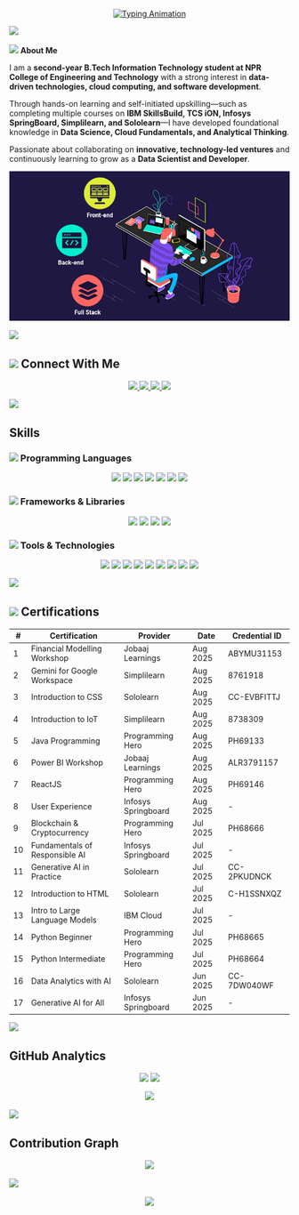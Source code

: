 <!-- Typing SVG Animated Header -->
<p align="center">
  <a href="https://git.io/typing-svg">
    <img src="https://readme-typing-svg.demolab.com?font=Fira+Code&size=26&duration=3000&pause=1000&color=00C4FF&center=true&vCenter=true&width=800&lines=Hello+Everyone!;I+am+Aravindan+Singaram;Frontend+Devoloper;Blockchain+Enthusiast" alt="Typing Animation" />
  </a>
</p>

<img src="https://user-images.githubusercontent.com/73097560/115834477-dbab4500-a447-11eb-908a-139a6edaec5c.gif">

<img src="https://user-images.githubusercontent.com/74038190/212284087-bbe7e430-757e-4901-90bf-4cd2ce3e1852.gif" width="30"> **About Me**

I am a **second-year B.Tech Information Technology student at NPR College of Engineering and Technology** with a strong interest in **data-driven technologies, cloud computing, and software development**.  

Through hands-on learning and self-initiated upskilling—such as completing multiple courses on **IBM SkillsBuild, TCS iON, Infosys SpringBoard, Simplilearn, and Sololearn**—I have developed foundational knowledge in **Data Science, Cloud Fundamentals, and Analytical Thinking**.  

Passionate about collaborating on **innovative, technology-led ventures** and continuously learning to grow as a **Data Scientist and Developer**.  

<p align="center">
  <img src="https://raw.githubusercontent.com/R041T/R041T/main/fullstack.gif" width="600px" />
</p>

<img src="https://user-images.githubusercontent.com/73097560/115834477-dbab4500-a447-11eb-908a-139a6edaec5c.gif">

## <img src="https://cdn-icons-png.flaticon.com/128/1017/1017466.png" width="30"/> Connect With Me

<p align="center">
  <a href="mailto:aravindan.yourmail@gmail.com">
    <img src="https://img.shields.io/badge/Gmail-D14836?style=for-the-badge&logo=gmail&logoColor=white" />
  </a>
  <a href="https://www.linkedin.com/in/aravindan-singaram-03366b371">
    <img src="https://img.shields.io/badge/LinkedIn-0077B5?style=for-the-badge&logo=linkedin&logoColor=white" />
  </a>
  <a href="https://singaram-profile.lovable.app/">
    <img src="https://img.shields.io/badge/Portfolio-000000?style=for-the-badge&logo=vercel&logoColor=white" />
  </a>
  <a href="https://github.com/Aravindan-001">
    <img src="https://img.shields.io/badge/GitHub-181717?style=for-the-badge&logo=github&logoColor=white" />
  </a>
</p>

<img src="https://user-images.githubusercontent.com/73097560/115834477-dbab4500-a447-11eb-908a-139a6edaec5c.gif">

##  Skills  

### <img src="https://encrypted-tbn0.gstatic.com/images?q=tbn:ANd9GcR6_BabWTDg1Kjd4so8iL1IVKVmWZ7hFwcA-Q&s" width ="30"/> Programming Languages  
<p align="center">
  <img src="https://img.shields.io/badge/Python-3776AB?style=for-the-badge&logo=python&logoColor=white" />
  <img src="https://img.shields.io/badge/C-00599C?style=for-the-badge&logo=c&logoColor=white" />
  <img src="https://img.shields.io/badge/HTML5-E34F26?style=for-the-badge&logo=html5&logoColor=white" />
  <img src="https://img.shields.io/badge/CSS3-1572B6?style=for-the-badge&logo=css3&logoColor=white" />
  <img src="https://img.shields.io/badge/Java-007396?style=for-the-badge&logo=java&logoColor=white" />
  <img src="https://img.shields.io/badge/MySQL-4479A1?style=for-the-badge&logo=mysql&logoColor=white" />
  <img src="https://img.shields.io/badge/JavaScript-F7DF1E?style=for-the-badge&logo=javascript&logoColor=black" />
</p>

### <img src="https://cdn-icons-png.flaticon.com/128/16949/16949307.png" width ="30"/> Frameworks & Libraries  
<p align="center">
  <img src="https://img.shields.io/badge/React-61DAFB?style=for-the-badge&logo=react&logoColor=black" />
  <img src="https://img.shields.io/badge/Pandas-150458?style=for-the-badge&logo=pandas&logoColor=white" />
  <img src="https://img.shields.io/badge/Numpy-013243?style=for-the-badge&logo=numpy&logoColor=white" />
  <img src="https://img.shields.io/badge/Matplotlib-000000?style=for-the-badge&logo=plotly&logoColor=white" />
</p>

### <img src="https://cdn-icons-png.flaticon.com/128/6917/6917288.png" width="30"/> Tools & Technologies  
<p align="center">
  <img src="https://img.shields.io/badge/Git-F05032?style=for-the-badge&logo=git&logoColor=white" />
  <img src="https://img.shields.io/badge/GitHub-181717?style=for-the-badge&logo=github&logoColor=white" />
  <img src="https://img.shields.io/badge/VS%20Code-007ACC?style=for-the-badge&logo=visual-studio-code&logoColor=white" />
  <img src="https://img.shields.io/badge/Vercel-000000?style=for-the-badge&logo=vercel&logoColor=white" />
  <img src="https://img.shields.io/badge/Power%20BI-F2C811?style=for-the-badge&logo=power-bi&logoColor=black" />
  <img src="https://img.shields.io/badge/Tableau-E97627?style=for-the-badge&logo=tableau&logoColor=white" />
  <img src="https://img.shields.io/badge/Julias-9558B2?style=for-the-badge&logo=julia&logoColor=white" />
  <img src="https://img.shields.io/badge/Notion-000000?style=for-the-badge&logo=notion&logoColor=white" />
  <img src="https://img.shields.io/badge/Gemini-4285F4?style=for-the-badge&logo=google&logoColor=white" />
</p>

<img src="https://user-images.githubusercontent.com/73097560/115834477-dbab4500-a447-11eb-908a-139a6edaec5c.gif">

## <img src="https://cdn-icons-png.flaticon.com/128/3000/3000777.png" width="30"/> Certifications  

| # | Certification | Provider | Date | Credential ID |
|---|---------------|----------|------|---------------|
| 1 | Financial Modelling Workshop | Jobaaj Learnings | Aug 2025 | ABYMU31153 |
| 2 | Gemini for Google Workspace | Simplilearn | Aug 2025 | 8761918 |
| 3 | Introduction to CSS | Sololearn | Aug 2025 | CC-EVBFITTJ |
| 4 | Introduction to IoT | Simplilearn | Aug 2025 | 8738309 |
| 5 | Java Programming | Programming Hero | Aug 2025 | PH69133 |
| 6 | Power BI Workshop | Jobaaj Learnings | Aug 2025 | ALR3791157 |
| 7 | ReactJS | Programming Hero | Aug 2025 | PH69146 |
| 8 | User Experience | Infosys Springboard | Aug 2025 | - |
| 9 | Blockchain & Cryptocurrency | Programming Hero | Jul 2025 | PH68666 |
| 10 | Fundamentals of Responsible AI | Infosys Springboard | Jul 2025 | - |
| 11 | Generative AI in Practice | Sololearn | Jul 2025 | CC-2PKUDNCK |
| 12 | Introduction to HTML | Sololearn | Jul 2025 | C-H1SSNXQZ |
| 13 | Intro to Large Language Models | IBM Cloud | Jul 2025 | - |
| 14 | Python Beginner | Programming Hero | Jul 2025 | PH68665 |
| 15 | Python Intermediate | Programming Hero | Jul 2025 | PH68664 |
| 16 | Data Analytics with AI | Sololearn | Jun 2025 | CC-7DW040WF |
| 17 | Generative AI for All | Infosys Springboard | Jun 2025 | - |

<img src="https://user-images.githubusercontent.com/73097560/115834477-dbab4500-a447-11eb-908a-139a6edaec5c.gif">

## GitHub Analytics  

<p align="center">
  <img src="https://github-readme-stats.vercel.app/api?username=Aravindan-001&show_icons=true&theme=tokyonight" height="160"/>
  <img src="https://github-readme-stats.vercel.app/api/top-langs/?username=Aravindan-001&layout=compact&theme=tokyonight" height="160"/>
</p>

<p align="center">
  <img src="https://github-readme-streak-stats.herokuapp.com/?user=Aravindan-001&theme=tokyonight" height="160"/>
</p>

<img src="https://user-images.githubusercontent.com/73097560/115834477-dbab4500-a447-11eb-908a-139a6edaec5c.gif">

##  Contribution Graph  

<p align="center">
  <img src="https://github-readme-activity-graph.vercel.app/graph?username=Aravindan-001&theme=react-dark&hide_border=true&area=true" />
</p>

<img src="https://user-images.githubusercontent.com/73097560/115834477-dbab4500-a447-11eb-908a-139a6edaec5c.gif">

<p align="center">
  <img src="https://komarev.com/ghpvc/?username=Aravindan-001&label=Profile+Views&color=blue&style=flat-square" />
</p>

